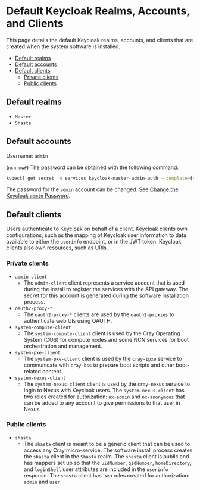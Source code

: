 # Default Keycloak Realms, Accounts, and Clients

This page details the default Keycloak realms, accounts, and clients that are created when the system software is installed.

- [Default realms](#default-realms)
- [Default accounts](#default-accounts)
- [Default clients](#default-clients)
  - [Private clients](#private-clients)
  - [Public clients](#public-clients)

## Default realms

- `Master`
- `Shasta`

## Default accounts

Username: `admin`

(`ncn-mw#`) The password can be obtained with the following command:

```bash
kubectl get secret -n services keycloak-master-admin-auth --template={{.data.password}} | base64 --decode
```

The password for the `admin` account can be changed. See [Change the Keycloak `admin` Password](Change_the_Keycloak_Admin_Password.md).

## Default clients

Users authenticate to Keycloak on behalf of a client. Keycloak clients own configurations, such as the mapping of Keycloak user information to data available to either the
`userinfo` endpoint, or in the JWT token. Keycloak clients also own resources, such as URIs.

### Private clients

- `admin-client`
  - The `admin-client` client represents a service account that is used during the install to register the services with the API gateway. The secret for this account is
    generated during the software installation process.
- `oauth2-proxy-*`
  - The `oauth2-proxy-*` clients are used by the `oauth2-proxies` to authenticate web UIs using OAUTH.
- `system-compute-client`
  - The `system-compute-client` client is used by the Cray Operating System \(COS\) for compute nodes and some NCN services for boot orchestration and management.
- `system-pxe-client`
  - The `system-pxe-client` client is used by the `cray-ipxe` service to communicate with `cray-bss` to prepare boot scripts and other boot-related content.
- `system-nexus-client`
   - The `system-nexus-client` client is used by the `cray-nexus` service to login to Nexus with Keycloak users. The `system-nexus-client` has two roles created for
   autorization: `nx-admin` and `nx-anonymous` that can be added to any account to give permissions to that user in Nexus.

### Public clients

- `shasta`
  - The `shasta` client is meant to be a generic client that can be used to access any Cray micro-service. The software install process creates the `shasta` client in the `Shasta` realm.
    The `shasta` client is public and has mappers set up so that the `uidNumber`, `gidNumber`, `homeDirectory`, and `loginShell` user attributes are included in the `userinfo` response.
    The `shasta` client has two roles created for authorization: `admin` and `user`.

